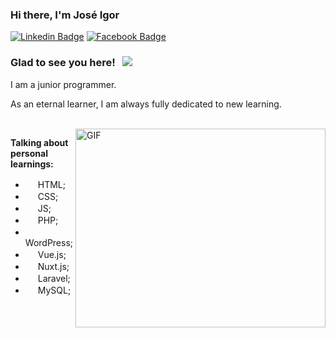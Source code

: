 ### Hi there, I'm José Igor

[![Linkedin Badge](https://img.shields.io/badge/-LinkedIn-0e76a8?style=flat-square&logo=Linkedin&logoColor=white)](https://www.linkedin.com/in/jos%C3%A9-igor-moraes-8650761a3/)
[![Facebook Badge](https://img.shields.io/badge/-Facebook-blue?style=flat-square&logo=Facebook&logoColor=white)](https://www.facebook.com/profile.php?id=100057665024577)

### Glad to see you here! &nbsp; ![](https://visitor-badge.glitch.me/badge?page_id=jose1113.jose1113)

I am a junior programmer.

As an eternal learner, I am always fully dedicated to new learning.

</br>

<img align="right" alt="GIF" src="https://github.com/Gapur/Gapur/blob/master/coding.gif?raw=true" width="400" height="318" />

**Talking about personal learnings:**

- <img src="https://cdn.icon-icons.com/icons2/2107/PNG/512/file_type_html_icon_130541.png" width="16"> HTML;
- <img src="https://cdn.icon-icons.com/icons2/2107/PNG/512/file_type_css_icon_130661.png" width="16"> CSS;
- <img src="https://cdn.icon-icons.com/icons2/2107/PNG/512/file_type_js_official_icon_130509.png" width="16"> JS;
- <img src="https://cdn.icon-icons.com/icons2/2107/PNG/512/file_type_php_icon_130266.png" width="16"> PHP;
- <img src="https://cdn.icon-icons.com/icons2/2699/PNG/512/wordpress_logo_icon_167953.png" width="16"> WordPress;
- <img src="https://cdn.icon-icons.com/icons2/2107/PNG/512/file_type_vue_icon_130078.png" width="16"> Vue.js;
- <img src="https://cdn.icon-icons.com/icons2/2107/PNG/512/file_type_nuxt_icon_130293.png" width="16"> Nuxt.js;
- <img src="https://cdn.icon-icons.com/icons2/2699/PNG/512/laravel_logo_icon_168331.png" width="16"> Laravel;
- <img src="https://cdn.icon-icons.com/icons2/2415/PNG/512/mysql_plain_logo_icon_146414.png" width="16"> MySQL;


</br>
